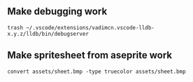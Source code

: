 ## Make debugging work

```
trash ~/.vscode/extensions/vadimcn.vscode-lldb-x.y.z/lldb/bin/debugserver
```


## Make spritesheet from aseprite work
```
convert assets/sheet.bmp -type truecolor assets/sheet.bmp
```